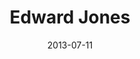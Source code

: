 ---
date: 2013-07-11
title: Edward Jones
categories: bronze
logo: edward jones logo.gif
www: https://www.edwardjones.com/en_US
---